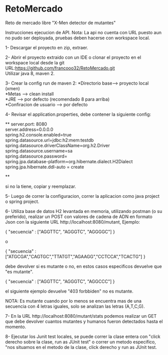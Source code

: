 # RetoMercado
Reto de mercado libre "X-Men detector de mutantes"

Instrucciones ejecucion de API.
Nota: La api no cuenta con URL puesto aun no pudo ser deployada, pruebas deben hacerse con workspace local.

1- Descargar el proyecto en zip, extraer.

2- Abrir el proyecto extraido con un IDE o clonar el proyecto en el workspace local desde la git URL:https://github.com/francooo32/RetoMercado.git <br />
Utilizar java 8, maven 2.

3- Crear la config run de maven 2: 
*Directorio base--> proyecto local (xmen) <br />
*Metas --> clean install <br />
*JRE --> por defecto (recomendado 8 para arriba) <br />
*Confiracion de usuario --> por defecto <br />

4- Revisar el application.properties, debe contener la siguiente config:

**
server.port: 8080 <br />
server.address=0.0.0.0 <br />
spring.h2.console.enabled=true <br />
spring.datasource.url=jdbc:h2:mem:testdb <br />
spring.datasource.driverClassName=org.h2.Driver <br />
spring.datasource.username=sa <br />
spring.datasource.password= <br />
spring.jpa.database-platform=org.hibernate.dialect.H2Dialect <br />
spring.jpa.hibernate.ddl-auto = create <br />

**

si no la tiene, copiar y reemplazar.

5- Luego de correr la configuracion, correr la aplicacion como java project o spring project.

6- Utiliza base de datos H2 levantada en memoria, utilizando postman (o su preferido), realizar un POST con valores de cadena de ADN en formato Json con 
la siguiente URL http://localhost:8080/mutant, Ejemplo:

{
"secuencia" : ["AGGTTC", "AGGGTC", "AGGGGC"] 
}

o

{
"secuencia" : ["ATGCGA","CAGTGC","TTATGT","AGAAGG","CCTCCA","TCACTG"] 
}

debe devolver si es mutante o no, en estos casos especificos devuelve que "es mutante".

{
"secuencia" : ["AGGTTC", "AGGGTC", "AGGCCC"] 
}

el siguiente ejemplo devuelve "403 forbbiden" no es mutante.

NOTA: Es mutante cuando por lo menos se encuentra mas de una secuencia con 4 letras iguales, solo se analizan las letras (A,T,C,G).

7- En la URL http://localhost:8080/mutant/stats podemos realizar un GET que debe devolver cuantos mutantes y humanos fueron detectados hasta el momento.

8- Ejecutar los Junit test locales, se puede correr la clase entera con "click derecho sobre la clase, run as JUnit test" o correr un metodo especifico,
"nos situamos en el metodo de la clase, click derecho y run as JUnit test. 

